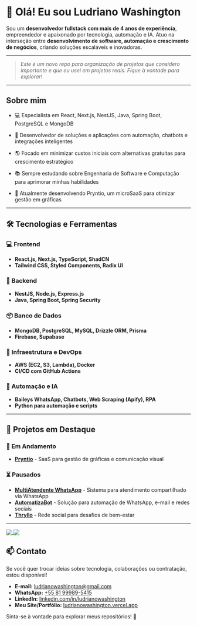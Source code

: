# 👋 Olá! Eu sou Ludriano Washington

Sou um **desenvolvedor fullstack com mais de 4 anos de experiência**, empreendedor e apaixonado por tecnologia, automação e IA. Atuo na interseção entre **desenvolvimento de software, automação e crescimento de negócios**, criando soluções escaláveis e inovadoras.

---

> _Este é um novo repo para organização de projetos que considero importante e que eu usei em projetos reais. Fique à vontade para explorar!_
---

## Sobre mim

- 💻 Especialista em React, Next.js, NestJS, Java, Spring Boot, PostgreSQL e MongoDB

- 🤖 Desenvolvedor de soluções e aplicações com automação, chatbots e integrações inteligentes

- 🌎 Focado em minimizar custos iniciais com alternativas gratuitas para crescimento estratégico

- 📚 Sempre estudando sobre Engenharia de Software e Computação para aprimorar minhas habilidades

- 📌 Atualmente desenvolvendo Pryntio, um microSaaS para otimizar gestão em gráficas

---

## 🛠️ Tecnologias e Ferramentas

### 💻 Frontend
- **React.js, Next.js, TypeScript, ShadCN**
- **Tailwind CSS, Styled Components, Radix UI**

### 🔧 Backend
- **NestJS, Node.js, Express.js**
- **Java, Spring Boot, Spring Security**

### 📦 Banco de Dados
- **MongoDB, PostgreSQL, MySQL, Drizzle ORM, Prisma**
- **Firebase, Supabase**

### 🚀 Infraestrutura e DevOps
- **AWS (EC2, S3, Lambda), Docker**
- **CI/CD com GitHub Actions**

### 🤖 Automação e IA
- **Baileys WhatsApp, Chatbots, Web Scraping (Apify), RPA**
- **Python para automação e scripts**

---

## 📌 Projetos em Destaque

### 🚀 Em Andamento

- **[Pryntio](https://github.com/ludrianow/pryntio)** - SaaS para gestão de gráficas e comunicação visual

### ⏳ Pausados

- **[MultiAtendente WhatsApp](https://github.com/ludrianow/multi-atendente-whatsapp)** - Sistema para atendimento compartilhado via WhatsApp
- **[AutomatizaBot](https://github.com/ludrianow/automatiza-bot)** - Solução para automação de WhatsApp, e-mail e redes sociais
- **[Thryllo](https://github.com/ludrianow/thryllo)** - Rede social para desafios de bem-estar
---

<a href="https://github.com/ludrianow">
  <img align="center" src="https://github-readme-stats.vercel.app/api?username=ludrianow&show_icons=true&theme=midnight-purple&include_all_commits=true&count_private=true" />
</a>
<a href="https://github.com/ludrianow">
  <img align="center" src="https://github-readme-stats.vercel.app/api/top-langs/?username=ludrianow" />
</a>

## 📫 Contato

Se você quer trocar ideias sobre tecnologia, colaborações ou contratação, estou disponível!

- **E-mail:** [ludrianowashington@gmail.com](mailto:ludrianowashington@gmail.com)
- **WhatsApp:** [+55 81 99989-5415](https://wa.me/+5581999895415)
- **LinkedIn:** [linkedin.com/in/ludrianowashington](https://linkedin.com/in/ludrianowashington)
- **Meu Site/Portfólio:** [ludrianowashington.vercel.app](https://ludrianowashington.vercel.app)

Sinta-se à vontade para explorar meus repositórios! 🚀
